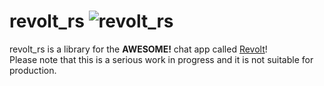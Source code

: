 # revolt_rs ![revolt_rs](https://github.com/github/EagleOnGitHub/revolt_rs/actions/workflows/rust.yml/badge.svg)
revolt_rs is a library for the **AWESOME!** chat app called [Revolt](https://www.revolt.chat)! <br />
Please note that this is a serious work in progress and it is not suitable for production.